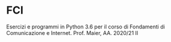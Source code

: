# FCI
Esercizi e programmi in Python 3.6 per il corso di Fondamenti di Comunicazione e Internet.
Prof. Maier, AA. 2020/21 II
